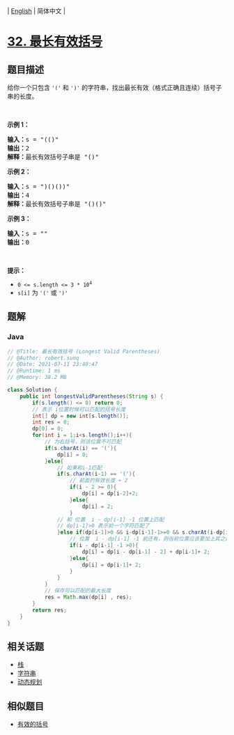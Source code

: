 
| [English](README_EN.md) | 简体中文 |

# [32. 最长有效括号](https://leetcode.cn//problems/longest-valid-parentheses/)

## 题目描述

<p>给你一个只包含 <code>'('</code> 和 <code>')'</code> 的字符串，找出最长有效（格式正确且连续）括号子串的长度。</p>

<p> </p>

<div class="original__bRMd">
<div>
<p><strong>示例 1：</strong></p>

<pre>
<strong>输入：</strong>s = "(()"
<strong>输出：</strong>2
<strong>解释：</strong>最长有效括号子串是 "()"
</pre>

<p><strong>示例 2：</strong></p>

<pre>
<strong>输入：</strong>s = ")()())"
<strong>输出：</strong>4
<strong>解释：</strong>最长有效括号子串是 "()()"
</pre>

<p><strong>示例 3：</strong></p>

<pre>
<strong>输入：</strong>s = ""
<strong>输出：</strong>0
</pre>

<p> </p>

<p><strong>提示：</strong></p>

<ul>
	<li><code>0 <= s.length <= 3 * 10<sup>4</sup></code></li>
	<li><code>s[i]</code> 为 <code>'('</code> 或 <code>')'</code></li>
</ul>
</div>
</div>


## 题解


### Java

```Java
// @Title: 最长有效括号 (Longest Valid Parentheses)
// @Author: robert.sunq
// @Date: 2021-07-11 23:40:47
// @Runtime: 1 ms
// @Memory: 38.2 MB

class Solution {
    public int longestValidParentheses(String s) {
        if(s.length() <= 0) return 0;
        // 表示 i位置时候可以匹配的括号长度
        int[] dp = new int[s.length()];
        int res = 0;
        dp[0] = 0;
        for(int i = 1;i<s.length();i++){
            // 为右括号，则该位置不可匹配
            if(s.charAt(i) == '('){
                dp[i] = 0;
            }else{
                // 如果和i-1匹配
                if(s.charAt(i-1) == '('){
                    // 前面的有效长度 + 2
                    if(i - 2 >= 0){
                        dp[i] = dp[i-2]+2;
                    }else{
                        dp[i] = 2;
                    }
                // 和 位置  i - dp[i-1] -1 位置上匹配
                // dp[i-1]>0 表示前一个字符匹配了
                }else if(dp[i-1]>0 && i-dp[i-1]-1>=0 && s.charAt(i-dp[i-1]-1) == '('){
                    // 位置  i - dp[i-1] -1 前还有，则当前位置应该要加上其之前匹配的长度
                    if(i - dp[i-1] -1 >0){
                        dp[i] = dp[i - dp[i-1] - 2] + dp[i-1]+ 2;
                    }else{
                        dp[i] = dp[i-1]+ 2;
                    }
                }
            }
            // 保存可以匹配的最大长度
            res = Math.max(dp[i] , res);
        }
        return res;
    }
}
```



## 相关话题

- [栈](https://leetcode.cn//tag/stack)
- [字符串](https://leetcode.cn//tag/string)
- [动态规划](https://leetcode.cn//tag/dynamic-programming)

## 相似题目


- [有效的括号](../valid-parentheses/README.md)
